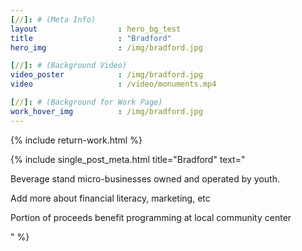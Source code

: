 ```yaml
---
[//]: # (Meta Info)
layout 					: hero_bg_test
title 					: "Bradford"
hero_img				: /img/bradford.jpg

[//]: # (Background Video)
video_poster			: /img/bradford.jpg
video 					: /video/monuments.mp4

[//]: # (Background for Work Page)
work_hover_img			: /img/bradford.jpg
---
```

{% include return-work.html %}
<div class="single_post_wrapper">
	{% include single_post_meta.html
		title="Bradford"
		text="<p>Beverage stand micro-businesses owned and operated by youth.</p>
		<p>Add more about financial literacy, marketing, etc</p>
		<p>Portion of proceeds benefit programming at local community center</p>"
	%}
</div>
